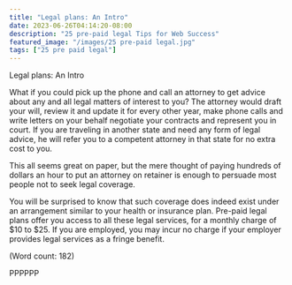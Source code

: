 ```yaml
---
title: "Legal plans: An Intro"
date: 2023-06-26T04:14:20-08:00
description: "25 pre-paid legal Tips for Web Success"
featured_image: "/images/25 pre-paid legal.jpg"
tags: ["25 pre paid legal"]
---
```


Legal plans: An Intro

What if you could pick up the phone and call an attorney to get advice 
about any and all legal matters of interest to you? The attorney would 
draft your will, review it and update it for every other year, make phone 
calls and write letters on your behalf negotiate your contracts and 
represent you in court. If you are traveling in another state and need any 
form of legal advice, he will refer you to a competent attorney in that 
state for no extra cost to you.

This all seems great on paper, but the mere thought of paying hundreds of 
dollars an hour to put an attorney on retainer is enough to persuade most 
people not to seek legal coverage. 

You will be surprised to know that such coverage does indeed exist under 
an arrangement similar to your health or insurance plan. Pre-paid legal 
plans offer you access to all these legal services, for a monthly charge 
of $10 to $25. If you are employed, you may incur no charge if your 
employer provides legal services as a fringe benefit.

  
(Word count: 182)

PPPPPP





